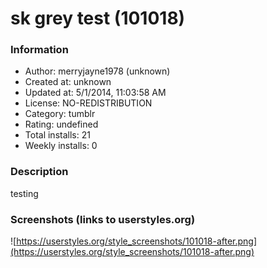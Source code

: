 # sk grey test (101018)

### Information
- Author: merryjayne1978 (unknown)
- Created at: unknown
- Updated at: 5/1/2014, 11:03:58 AM
- License: NO-REDISTRIBUTION
- Category: tumblr
- Rating: undefined
- Total installs: 21
- Weekly installs: 0


### Description
testing


### Screenshots (links to userstyles.org)
![https://userstyles.org/style_screenshots/101018-after.png](https://userstyles.org/style_screenshots/101018-after.png)


